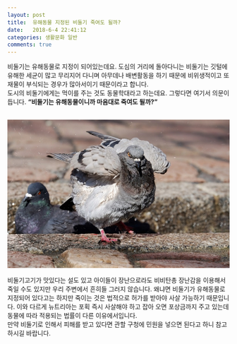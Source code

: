 ```yaml
---
layout: post
title:  유해동물 지정된 비둘기 죽여도 될까?
date:   2018-6-4 22:41:12
categories: 생활문화 일반
comments: true
---
```





<p>비둘기는 유해동물로 지정이 되어있는데요. 도심의 거리에 돌아다니는 비둘기는 깃털에 유해한 세균이 많고 무리지어 다니며 아무데나 배변활동을 하기 때문에 비위생적이고 또 재물이 부식되는 경우가 많아서이기 때문이라고 합니다.<br>도시의 비둘기에게는 먹이를 주는 것도 동물학대라고 하는데요. 그렇다면 여기서 의문이 듭니다. <strong>“비둘기는 유해동물이니까 마음대로 죽여도 될까?”</strong>

<br><img class="image" src="/images/fthdftghdt.jpg" alt=""/><br>


비둘기고기가 맛있다는 설도 있고 아이들이 장난으로라도 비비탄총 장난감을 이용해서 죽일 수도 있지만 우리 주변에서 흔히들 그러지 않습니다. 왜냐면 비둘기가 유해동물로 지정되어 있다고는 하지만 죽이는 것은 법적으로 허가를 받아야 사살 가능하기 때문입니다. 이와 다르게 뉴트리아는 포획 즉시 사살해야 하고 잡아 오면 포상금까지 주고 있는데 동물에 따라 적용되는 법률이 다른 이유에서입니다.<br>만약 비둘기로 인해서 피해를 받고 있다면 관할 구청에 민원을 넣으면 된다고 하니 참고하시길 바랍니다.<br></p>